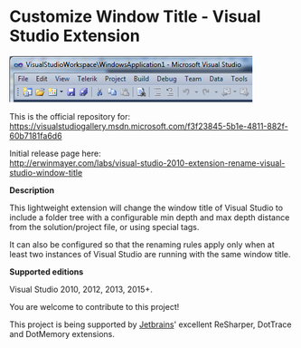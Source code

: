 # Customize Window Title - Visual Studio Extension
![Screenshot](/RenameVSWindowTitle/Screenshot.png?raw=true "Screenshot")

This is the official repository for:  
https://visualstudiogallery.msdn.microsoft.com/f3f23845-5b1e-4811-882f-60b7181fa6d6

Initial release page here:  
http://erwinmayer.com/labs/visual-studio-2010-extension-rename-visual-studio-window-title

**Description**

This lightweight extension will change the window title of Visual Studio to include a folder tree with a configurable min depth and max depth distance from the solution/project file, or using special tags.

It can also be configured so that the renaming rules apply only when at least two instances of Visual Studio are running with the same window title.

**Supported editions**

Visual Studio 2010, 2012, 2013, 2015+.

You are welcome to contribute to this project!

This project is being supported by [Jetbrains][1]' excellent ReSharper, DotTrace and DotMemory extensions.

[1]: http://www.jetbrains.com
